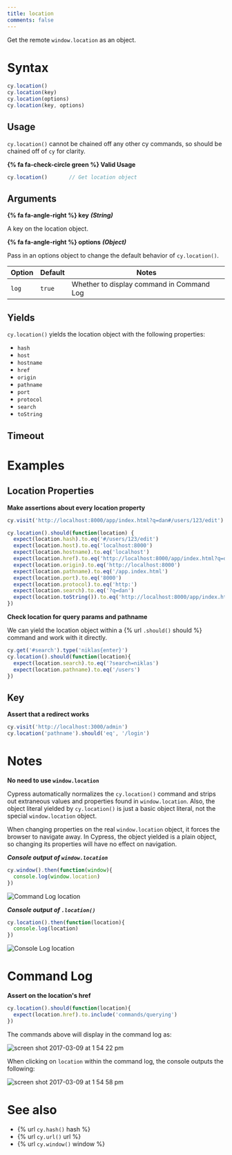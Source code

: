 ```yaml
---
title: location
comments: false
---
```


Get the remote `window.location` as an object.

# Syntax

```javascript
cy.location()
cy.location(key)
cy.location(options)
cy.location(key, options)
```

## Usage

`cy.location()` cannot be chained off any other cy commands, so should be chained off of `cy` for clarity.

**{% fa fa-check-circle green %} Valid Usage**

```javascript
cy.location()       // Get location object
```

## Arguments

**{% fa fa-angle-right %} key** ***(String)***

A key on the location object.

**{% fa fa-angle-right %} options** ***(Object)***

Pass in an options object to change the default behavior of `cy.location()`.

Option | Default | Notes
--- | --- | ---
`log` | `true` | Whether to display command in Command Log

## Yields

`cy.location()` yields the location object with the following properties:

- `hash`
- `host`
- `hostname`
- `href`
- `origin`
- `pathname`
- `port`
- `protocol`
- `search`
- `toString`

## Timeout

# Examples

## Location Properties

**Make assertions about every location property**

```javascript
cy.visit('http://localhost:8000/app/index.html?q=dan#/users/123/edit')

cy.location().should(function(location) {
  expect(location.hash).to.eq('#/users/123/edit')
  expect(location.host).to.eq('localhost:8000')
  expect(location.hostname).to.eq('localhost')
  expect(location.href).to.eq('http://localhost:8000/app/index.html?q=dan#/users/123/edit')
  expect(location.origin).to.eq('http://localhost:8000')
  expect(location.pathname).to.eq('/app.index.html')
  expect(location.port).to.eq('8000')
  expect(location.protocol).to.eq('http:')
  expect(location.search).to.eq('?q=dan')
  expect(location.toString()).to.eq('http://localhost:8000/app/index.html?q=brian#/users/123/edit')
})
```

**Check location for query params and pathname**

We can yield the location object within a {% url `.should()` should %} command and work with it directly.

```javascript
cy.get('#search').type('niklas{enter}')
cy.location().should(function(location){
  expect(location.search).to.eq('?search=niklas')
  expect(location.pathname).to.eq('/users')
})
```

## Key

**Assert that a redirect works**

```javascript
cy.visit('http://localhost:3000/admin')
cy.location('pathname').should('eq', '/login')
```

# Notes

**No need to use `window.location`**

Cypress automatically normalizes the `cy.location()` command and strips out extraneous values and properties found in `window.location`. Also, the object literal yielded by `cy.location()` is just a basic object literal, not the special `window.location` object.

When changing properties on the real `window.location` object, it forces the browser to navigate away. In Cypress, the object yielded is a plain object, so changing its properties will have no effect on navigation.

***Console output of `window.location`***

```javascript
cy.window().then(function(window){
  console.log(window.location)
})
```

![Command Log location](https://cloud.githubusercontent.com/assets/1271364/26501744/6f9b6188-4208-11e7-91ce-59dbb455b1fc.png)

***Console output of `.location()`***

```javascript
cy.location().then(function(location){
  console.log(location)
})
```

![Console Log location](https://cloud.githubusercontent.com/assets/1271364/26501743/6f8fcb84-4208-11e7-9f08-9c97592afc08.png)

# Command Log

**Assert on the location's href**

```javascript
cy.location().should(function(location){
  expect(location.href).to.include('commands/querying')
})
```

The commands above will display in the command log as:

![screen shot 2017-03-09 at 1 54 22 pm](https://cloud.githubusercontent.com/assets/1268976/23765705/0768366a-04d0-11e7-8936-beb7d546cbc7.png)

When clicking on `location` within the command log, the console outputs the following:

![screen shot 2017-03-09 at 1 54 58 pm](https://cloud.githubusercontent.com/assets/1268976/23765706/089375e0-04d0-11e7-8344-5872c6f270b2.png)

# See also

- {% url `cy.hash()` hash %}
- {% url `cy.url()` url %}
- {% url `cy.window()` window %}
